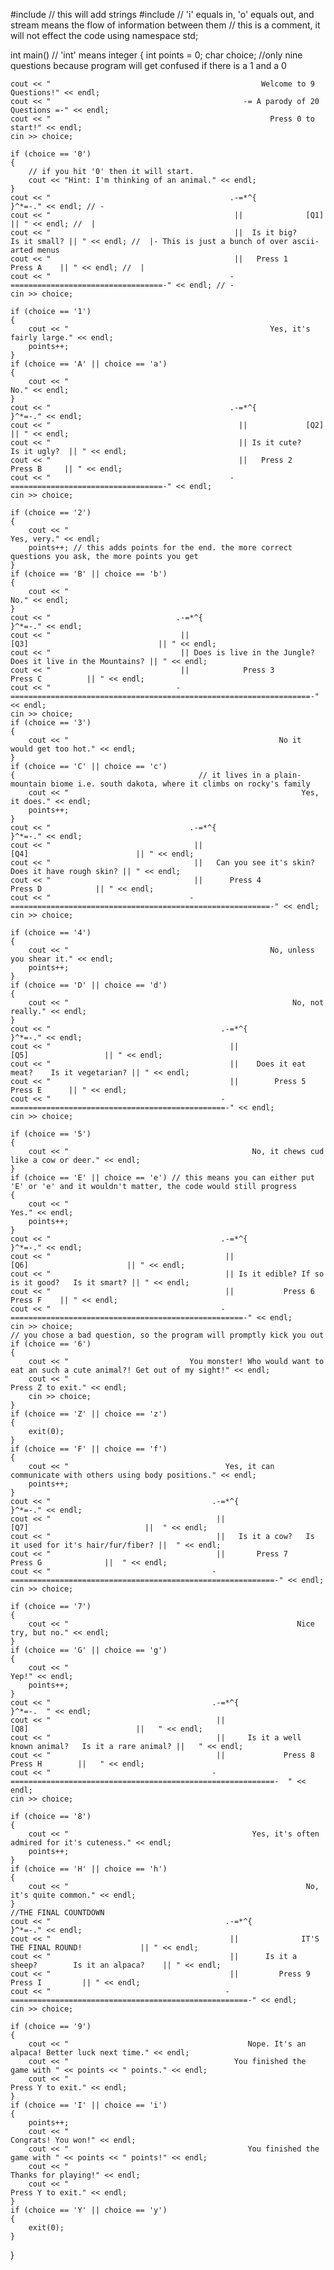 #include <string> // this will add strings
#include <iostream> // 'i' equals in, 'o' equals out, and stream means the flow of information between them
// this is a comment, it will not effect the code
using namespace std;

int main() // 'int' means integer
{
	int points = 0;
	char choice;
//only nine questions because program will get confused if there is  a 1 and a 0

	cout << "                                               Welcome to 9 Questions!" << endl;
	cout << "                                           -= A parody of 20 Questions =-" << endl;
	cout << "                                                 Press 0 to start!" << endl;
	cin >> choice;

	if (choice == '0')
	{
		// if you hit '0' then it will start.
		cout << "Hint: I'm thinking of an animal." << endl;
	}
	cout << "                                        .-=*^{                        }^*=-." << endl; // -
	cout << "                                         ||              [Q1]            || " << endl; //  |
	cout << "                                         ||  Is it big?     Is it small? || " << endl; //  |- This is just a bunch of over ascii-arted menus
	cout << "                                         ||   Press 1         Press A    || " << endl; //  |
	cout << "                                        -==================================-" << endl; // -
	cin >> choice;

	if (choice == '1')
	{
		cout << "                                             Yes, it's fairly large." << endl;
		points++;
	}
	if (choice == 'A' || choice == 'a')
	{
		cout << "                                                      No." << endl;
	}
	cout << "                                        .-=*^{                        }^*=-." << endl;
	cout << "                                          ||             [Q2]            || " << endl;
	cout << "                                          || Is it cute?    Is it ugly?  || " << endl;
	cout << "                                          ||   Press 2       Press B     || " << endl;
	cout << "                                        -==================================-" << endl;
	cin >> choice;

	if (choice == '2')
	{
		cout << "                                                      Yes, very." << endl;
		points++; // this adds points for the end. the more correct questions you ask, the more points you get
	}
	if (choice == 'B' || choice == 'b')
	{
		cout << "                                                          No." << endl;
	}
	cout << "                            .-=*^{                                                         }^*=-." << endl;
	cout << "                             ||                              [Q3]                             || " << endl;
	cout << "                             || Does is live in the Jungle?    Does it live in the Mountains? || " << endl;
	cout << "                             ||            Press 3                           Press C          || " << endl;
	cout << "                            -===================================================================-" << endl;
	cin >> choice;
	if (choice == '3')
	{
		cout << "                                               No it would get too hot." << endl;
	}
	if (choice == 'C' || choice == 'c')
	{                                         // it lives in a plain-mountain biome i.e. south dakota, where it climbs on rocky's family
		cout << "                                                    Yes, it does." << endl;
		points++;
	}
	cout << "                               .-=*^{                                                }^*=-." << endl;
	cout << "                                ||                          [Q4]                        || " << endl;
	cout << "                                ||   Can you see it's skin?    Does it have rough skin? || " << endl;
	cout << "                                ||      Press 4                      Press D            || " << endl;
	cout << "                               -==========================================================-" << endl;
	cin >> choice;

	if (choice == '4')
	{
		cout << "                                             No, unless you shear it." << endl;
		points++;
	}
	if (choice == 'D' || choice == 'd')
	{
		cout << "                                                  No, not really." << endl;
	}
	cout << "                                      .-=*^{                                      }^*=-." << endl;
	cout << "                                        ||                      [Q5]                 || " << endl;
	cout << "                                        ||    Does it eat meat?    Is it vegetarian? || " << endl;
	cout << "                                        ||        Press 5               Press E      || " << endl;
	cout << "                                      -================================================-" << endl;
	cin >> choice;

	if (choice == '5')
	{
		cout << "                                         No, it chews cud like a cow or deer." << endl;
	}
	if (choice == 'E' || choice == 'e') // this means you can either put 'E' or 'e' and it wouldn't matter, the code would still progress
	{
		cout << "                                                          Yes." << endl;
		points++;
	}
	cout << "                                      .-=*^{                                          }^*=-." << endl;
	cout << "                                       ||                      [Q6]                      || " << endl;
	cout << "                                       || Is it edible? If so is it good?   Is it smart? || " << endl;
	cout << "                                       ||           Press 6                   Press F    || " << endl;
	cout << "                                      -====================================================-" << endl;
	cin >> choice;
	// you chose a bad question, so the program will promptly kick you out
	if (choice == '6')
	{
		cout << "                           You monster! Who would want to eat an such a cute animal?! Get out of my sight!" << endl;
		cout << "                                                        Press Z to exit." << endl;
		cin >> choice;
	}
	if (choice == 'Z' || choice == 'z')
	{
		exit(0);
	}
	if (choice == 'F' || choice == 'f')
	{
		cout << "                                   Yes, it can communicate with others using body positions." << endl;
		points++;
	}
	cout << "                                    .-=*^{                                                 }^*=-." << endl;
	cout << "                                     ||                        [Q7]                          ||  " << endl;
	cout << "                                     ||   Is it a cow?   Is it used for it's hair/fur/fiber? ||  " << endl;
	cout << "                                     ||       Press 7                   Press G              ||  " << endl;
	cout << "                                    -===========================================================-" << endl;
	cin >> choice;

	if (choice == '7')
	{
		cout << "                                                   Nice try, but no." << endl;
	}
	if (choice == 'G' || choice == 'g')
	{
		cout << "                                                           Yep!" << endl;
		points++;
	}
	cout << "                                    .-=*^{                                                 }^*=-.  " << endl;
	cout << "                                     ||                           [Q8]                        ||   " << endl;
	cout << "                                     ||     Is it a well known animal?   Is it a rare animal? ||   " << endl;
	cout << "                                     ||             Press 8                    Press H        ||   " << endl;
	cout << "                                    -===========================================================-  " << endl;
	cin >> choice;

	if (choice == '8')
	{
		cout << "                                         Yes, it's often admired for it's cuteness." << endl;
		points++;
	}
	if (choice == 'H' || choice == 'h')
	{
		cout << "                                                     No, it's quite common." << endl;
	}
	//THE FINAL COUNTDOWN 
	cout << "                                       .-=*^{                                           }^*=-." << endl;
	cout << "                                        ||              IT'S THE FINAL ROUND!             || " << endl;
	cout << "                                        ||      Is it a sheep?        Is it an alpaca?    || " << endl;
	cout << "                                        ||         Press 9                Press I         || " << endl;
	cout << "                                       -=====================================================-" << endl;
	cin >> choice;

	if (choice == '9')
	{
		cout << "                                        Nope. It's an alpaca! Better luck next time." << endl;
		cout << "                                     You finished the game with " << points << " points." << endl;
		cout << "                                                     Press Y to exit." << endl;
	}
	if (choice == 'I' || choice == 'i')
	{
		points++;
		cout << "                                                     Congrats! You won!" << endl;
		cout << "                                        You finished the game with " << points << " points!" << endl;
		cout << "                                                    Thanks for playing!" << endl;
		cout << "                                                      Press Y to exit." << endl;
	}
	if (choice == 'Y' || choice == 'y')
	{
		exit(0);
	}
   
}
